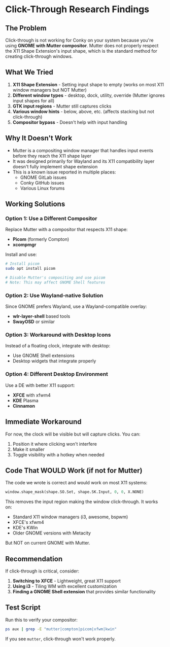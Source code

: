 # Click-Through Research Findings

## The Problem
Click-through is not working for Conky on your system because you're using **GNOME with Mutter compositor**. Mutter does not properly respect the X11 Shape Extension's input shape, which is the standard method for creating click-through windows.

## What We Tried
1. **X11 Shape Extension** - Setting input shape to empty (works on most X11 window managers but NOT Mutter)
2. **Different window types** - desktop, dock, utility, override (Mutter ignores input shapes for all)
3. **GTK input regions** - Mutter still captures clicks
4. **Various window hints** - below, above, etc. (affects stacking but not click-through)
5. **Compositor bypass** - Doesn't help with input handling

## Why It Doesn't Work
- Mutter is a compositing window manager that handles input events before they reach the X11 shape layer
- It was designed primarily for Wayland and its X11 compatibility layer doesn't fully implement shape extension
- This is a known issue reported in multiple places:
  - GNOME GitLab issues
  - Conky GitHub issues  
  - Various Linux forums

## Working Solutions

### Option 1: Use a Different Compositor
Replace Mutter with a compositor that respects X11 shape:
- **Picom** (formerly Compton)
- **xcompmgr**

Install and use:
```bash
# Install picom
sudo apt install picom

# Disable Mutter's compositing and use picom
# Note: This may affect GNOME Shell features
```

### Option 2: Use Wayland-native Solution
Since GNOME prefers Wayland, use a Wayland-compatible overlay:
- **wlr-layer-shell** based tools
- **SwayOSD** or similar

### Option 3: Workaround with Desktop Icons
Instead of a floating clock, integrate with desktop:
- Use GNOME Shell extensions
- Desktop widgets that integrate properly

### Option 4: Different Desktop Environment
Use a DE with better X11 support:
- **XFCE** with xfwm4
- **KDE** Plasma  
- **Cinnamon**

## Immediate Workaround
For now, the clock will be visible but will capture clicks. You can:
1. Position it where clicking won't interfere
2. Make it smaller
3. Toggle visibility with a hotkey when needed

## Code That WOULD Work (if not for Mutter)
The code we wrote is correct and would work on most X11 systems:
```python
window.shape_mask(shape.SO.Set, shape.SK.Input, 0, 0, X.NONE)
```

This removes the input region making the window click-through. It works on:
- Standard X11 window managers (i3, awesome, bspwm)
- XFCE's xfwm4
- KDE's KWin
- Older GNOME versions with Metacity

But NOT on current GNOME with Mutter.

## Recommendation
If click-through is critical, consider:
1. **Switching to XFCE** - Lightweight, great X11 support
2. **Using i3** - Tiling WM with excellent customization
3. **Finding a GNOME Shell extension** that provides similar functionality

## Test Script
Run this to verify your compositor:
```bash
ps aux | grep -E "mutter|compton|picom|xfwm|kwin"
```

If you see `mutter`, click-through won't work properly.